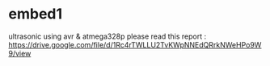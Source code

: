 # embed1
ultrasonic using avr &amp; atmega328p
please read this report : https://drive.google.com/file/d/1Rc4rTWLLU2TvKWpNNEdQRrkNWeHPo9W9/view
